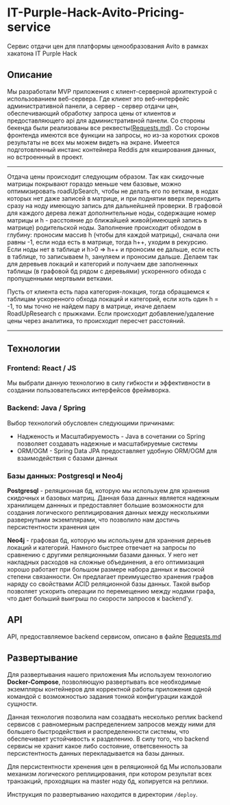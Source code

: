 # IT-Purple-Hack-Avito-Pricing-service
Сервис отдачи цен для платформы ценообразования Avito в рамках хакатона IT Purple Hack

## Описание
Мы разработали MVP приложения с клиент-серверной архитектурой с использованием веб-сервера. Где клиент это веб-интерфейс административной панели,
а сервер - сервер отдачи цен, обеспечивающий обработку запроса цены от клиентов и предоставляющего api для административной панели. Со стороны бекенда были реализованы все реквесты([Requests.md](Requests.md)).
Со стороны фронтенда имеются все функции на запросы, но из-за коротких сроков результаты не всех мы можем видеть на экране.
Имеется подготовленный инстанс контейнера Reddis для кеширования данных, но встроеннный в проект.

---
Отдача цены происходит следующим образом. 
Так как скидочные матрицы покрывают гораздо меньше чем базовые, можно оптимизировать roadUpSearch, чтобы не делать его по веткам,
в нодах которых нет даже записей в матрице, и при поднятии вверх переходить сразу на ноду имеющую запись для дальнейшней проверки.
В графовой для каждого дерева лежат дополнительные ноды, содержащие номер матрицы и h - расстояние до ближайшей живой(имеющей запись в матрице)
родительской ноды. Заполнение происходит обходом в глубину: проносим массив h (чтобы для каждой матрицы), сначала они равны -1, если нода есть
в матрице, тогда h++, уходим в рекурсию. Если ноды нет в таблице и h>0 => h++ и проносим ее дальше, если есть в таблице, то записываем h, зануляем и проносим дальше. 
Делаем так для деревьев локаций и категорий и получаем две заполненных таблицы (в графовой бд рядом с деревьями) ускоренного обхода с пропущенными мертвыми ветками.

Пусть от клиента есть пара категория-локация, тогда обращаемся к таблицам ускоренного обхода локаций и категорий, если хоть один h = -1, то мы точно не найдем пару в матрице, 
иначе делаем RoadUpResearch с прыжками.
Если происходит добавление/удаление цены через аналитика, то происходит пересчет расстояний.

---

## Технологии

### Frontend: React / JS

Мы выбрали данную технологию в силу гибкости и эффективности в создании пользовательсикх интерфейсов фреймворка.

### Backend: Java / Spring

Выбор технологий обусловлен следующими причинами:

- Надженость и Масштабируемость - Java в сочетании со Spring позволяет создавать надежные и масштабируемые системы 
- ORM/OGM - Spring Data JPA предоставляет удобную ORM/OGM для взаимодействия с базами данных

### Базы данных: Postgresql и Neo4j

**Postgresql** - реляционная бд, которую мы используем для хранения скидочных и базовых матриц. Данная база данных является
надежным хранилищем даннных и предоставляет большие возможности для создания логического реплицирования 
данных между несколькими развернутыми экземплярами, что позволило нам достичь персистентности хранения цен 



**Neo4j** - графовая бд, которую мы используем для хранения дереьев локаций и категорий.
Намного быстрее отвечает на запросы по сравнению с другими реляционными базами данных. 
У него нет накладных расходов на сложные объединения, а его оптимизация хорошо работает при большом размере набора данных
и высокой степени связанности. Он предлагает преимущество хранения графов наряду со свойствами ACID реляционной базы данных.
Такой выбор позволяет ускорить операции по перемещению между нодами графа, что дает больший выигрыш по скорости запросов к backend'у.

## API

API, предоставляемое backend сервисом, описано в файле [Requests.md](Requests.md)

## Развертывание

Для развертывания нашего приложения Мы используем технологию **Docker-Compose**,
позволяющую развертывать все необходимые экземпляры контейнеров для корректной работы приложения одной командой
с возможностью задания тонкой конфигурации каждой сущности.  

Данная технология позволила нам созадвать несколько реплик backend сервисов с равномерным распределением запросов между 
ними для большего быстродействия и распределенности системы, что обеспечивает устойчивость к разделению. В силу того, что backend сервисы не хранит какое либо состояние, 
ответсвенность за персистентность данных перекладывается на базы данных.

Для персистентности хренения цен в реляционной бд Мы использовали механизм логического реплицирования, 
при котором результат всех транзакций, проходящих на master ноду бд, копируется на реплики.


Инструкция по развертыванию находится в директории `/deploy`.

